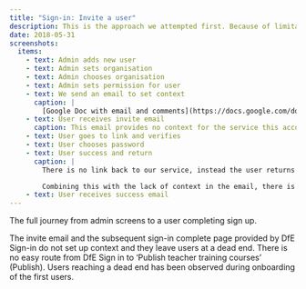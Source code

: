 ```yaml
---
title: "Sign-in: Invite a user"
description: This is the approach we attempted first. Because of limitations with the invite email and users ending up at a dead-end, we switched to self-registration
date: 2018-05-31
screenshots:
  items:
    - text: Admin adds new user
    - text: Admin sets organisation
    - text: Admin chooses organisation
    - text: Admin sets permission for user
    - text: We send an email to set context
      caption: |
        [Google Doc with email and comments](https://docs.google.com/document/d/1J2p5luXQOpQjfuM1qN130sqDxOBpIZaM-5t4fPhuqWY/edit)
    - text: User receives invite email
      caption: This email provides no context for the service this account relates to, e.g. it does not say “for publishing teacher training courses”.
    - text: User goes to link and verifies
    - text: User chooses password
    - text: User success and return
      caption: |
        There is no link back to our service, instead the user returns to DfE Sign-in.

        Combining this with the lack of context in the email, there is a disjointed user journey which will see users either not sign up because they do not know why, or they do not know how to get to our service because there is no onward link.
    - text: User receives success email
---
```


The full journey from admin screens to a user completing sign up.

The invite email and the subsequent sign-in complete page provided by DfE Sign-in do not set up context and they leave users at a dead end. There is no easy route from DfE Sign in to ‘Publish teacher training courses’ (Publish). Users reaching a dead end has been observed during onboarding of the first users.
